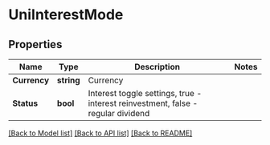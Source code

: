 # UniInterestMode

## Properties

Name | Type | Description | Notes
------------ | ------------- | ------------- | -------------
**Currency** | **string** | Currency | 
**Status** | **bool** | Interest toggle settings, true - interest reinvestment, false - regular dividend | 

[[Back to Model list]](../README.md#documentation-for-models) [[Back to API list]](../README.md#documentation-for-api-endpoints) [[Back to README]](../README.md)


